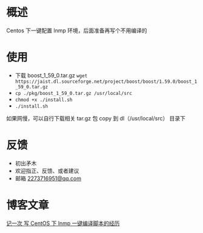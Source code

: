 # 概述
Centos 下一键配置 lnmp 环境，后面准备再写个不用编译的
# 使用
* 下载 boost_1_59_0.tar.gz `wget https://jaist.dl.sourceforge.net/project/boost/boost/1.59.0/boost_1_59_0.tar.gz`
* `cp ./pkg/boost_1_59_0.tar.gz /usr/local/src`
* `chmod +x ./install.sh`
* `./install.sh`

如果网慢，可以自行下载相关 tar.gz 包 copy 到 dl（/usr/local/src） 目录下

# 反馈
* 初出矛木 
* 欢迎指正、反馈、或者建议
* 邮箱 2273716951@qq.com

# 博客文章
[记一次 写 CentOS 下 lnmp 一键编译脚本的经历](https://learnku.com/articles/23776)

